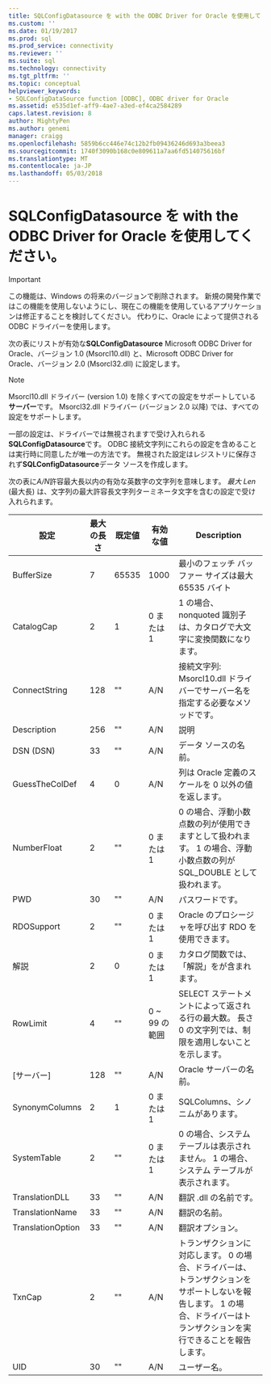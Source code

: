```yaml
---
title: SQLConfigDatasource を with the ODBC Driver for Oracle を使用して |Microsoft ドキュメント
ms.custom: ''
ms.date: 01/19/2017
ms.prod: sql
ms.prod_service: connectivity
ms.reviewer: ''
ms.suite: sql
ms.technology: connectivity
ms.tgt_pltfrm: ''
ms.topic: conceptual
helpviewer_keywords:
- SQLConfigDataSource function [ODBC], ODBC driver for Oracle
ms.assetid: e535d1ef-aff9-4ae7-a3ed-ef4ca2584289
caps.latest.revision: 8
author: MightyPen
ms.author: genemi
manager: craigg
ms.openlocfilehash: 5859b6cc446e74c12b2fb09436246d693a3beea3
ms.sourcegitcommit: 1740f3090b168c0e809611a7aa6fd514075616bf
ms.translationtype: MT
ms.contentlocale: ja-JP
ms.lasthandoff: 05/03/2018
---
```

# <a name="using-sqlconfigdatasource-with-the-odbc-driver-for-oracle"></a>SQLConfigDatasource を with the ODBC Driver for Oracle を使用してください。
> [!IMPORTANT]  
>  この機能は、Windows の将来のバージョンで削除されます。 新規の開発作業ではこの機能を使用しないようにし、現在この機能を使用しているアプリケーションは修正することを検討してください。 代わりに、Oracle によって提供される ODBC ドライバーを使用します。  
  
 次の表にリストが有効な**SQLConfigDatasource** Microsoft ODBC Driver for Oracle、バージョン 1.0 (Msorcl10.dll) と、Microsoft ODBC Driver for Oracle、バージョン 2.0 (Msorcl32.dll) に設定します。  
  
> [!NOTE]  
>  Msorcl10.dll ドライバー (version 1.0) を除くすべての設定をサポートしている**サーバー**です。 Msorcl32.dll ドライバー (バージョン 2.0 以降) では、すべての設定をサポートします。  
  
 一部の設定は、ドライバーでは無視されますで受け入れられる**SQLConfigDatasource**です。 ODBC 接続文字列にこれらの設定を含めることは実行時に同意したが唯一の方法です。 無視された設定はレジストリに保存されず**SQLConfigDatasource**データ ソースを作成します。  
  
 次の表に*A/N*許容最大長以内の有効な英数字の文字列を意味します。 *最大 Len* (最大長) は、文字列の最大許容長文字列ターミネータ文字を含むの設定で受け入れられます。  
  
|設定|最大の長さ|既定値|有効な値|Description|  
|-------------|-------------|-------------------|------------------|-----------------|  
|BufferSize|7|65535|1000|最小のフェッチ バッファー サイズは最大 65535 バイト|  
|CatalogCap|2|1|0 または 1|1 の場合、nonquoted 識別子は、カタログで大文字に変換関数になります。|  
|ConnectString|128|""|A/N|接続文字列: Msorcl10.dll ドライバーでサーバー名を指定する必要なメソッドです。|  
|Description|256|""|A/N|説明|  
|DSN (DSN)|33|""|A/N|データ ソースの名前。|  
|GuessTheColDef|4|0|A/N|列は Oracle 定義のスケールを 0 以外の値を返します。|  
|NumberFloat|2|""|0 または 1|0 の場合、浮動小数点数の列が使用できますとして扱われます。 1 の場合、浮動小数点数の列が SQL_DOUBLE として扱われます。|  
|PWD|30|""|A/N|パスワードです。|  
|RDOSupport|2|""|0 または 1|Oracle のプロシージャを呼び出す RDO を使用できます。|  
|解説|2|0|0 または 1|カタログ関数では、「解説」をが含まれます。|  
|RowLimit|4|""|0 ~ 99 の範囲|SELECT ステートメントによって返される行の最大数。 長さ 0 の文字列では、制限を適用しないことを示します。|  
|[サーバー]|128|""|A/N|Oracle サーバーの名前。|  
|SynonymColumns|2|1|0 または 1|SQLColumns、シノニムがあります。|  
|SystemTable|2|""|0 または 1|0 の場合、システム テーブルは表示されません。 1 の場合、システム テーブルが表示されます。|  
|TranslationDLL|33|""|A/N|翻訳 .dll の名前です。|  
|TranslationName|33|""|A/N|翻訳の名前。|  
|TranslationOption|33|""|A/N|翻訳オプション。|  
|TxnCap|2|""|A/N|トランザクションに対応します。 0 の場合、ドライバーは、トランザクションをサポートしないを報告します。 1 の場合、ドライバーはトランザクションを実行できることを報告します。|  
|UID|30|""|A/N|ユーザー名。|
